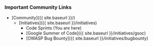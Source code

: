### Important Community Links

* [Community]({{ site.baseurl }}/)
  * [Initiatives]({{ site.baseurl }}/initiatives)
    * Code Sprints (You are here)
    * [Google Summer of Code]({{ site.baseurl }}/initiatives/gsoc)
    * [OWASP Bug Bounty]({{ site.baseurl }}/initiatives/bugbounty)
